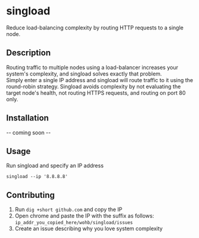 # singload
Reduce load-balancing complexity by routing HTTP requests to a single node.

## Description
Routing traffic to multiple nodes using a load-balancer increases your system's complexity, and singload solves exactly that problem.  
Simply enter a single IP address and singload will route traffic to it using the round-robin strategy.
Singload avoids complexity by not evaluating the target node's health, not routing HTTPS requests, and routing on port 80 only.

## Installation
-- coming soon --

## Usage
Run singload and specify an IP address
```shell
singload --ip '8.8.8.8'
```

## Contributing
1. Run `dig +short github.com` and copy the IP
2. Open chrome and paste the IP with the suffix as follows: `ip_addr_you_copied_here/wohb/singload/issues`
3. Create an issue describing why you love system complexity
